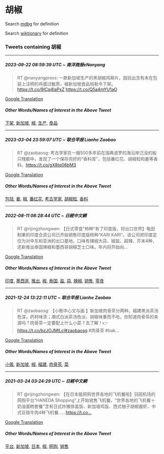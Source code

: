 # 胡椒

Search [mdbg](https://www.mdbg.net/chinese/dictionary?page=worddict&wdrst=0&wdqb=胡椒) for definition

Search [wiktionary](https://en.wiktionary.org/wiki/胡椒) for definition

### Tweets containing 胡椒

___
##### 2023-09-22 08:59:39 UTC ~ 南洋商报eNanyang
> RT @nanyangpress: 一款新加坡生产的黑胡椒鸡柳片，因验出含有未在包装上注明的鸡蛋过敏原，被新加坡食品局勒令下架。https://t.co/9ICq4IaPxZ https://t.co/Q5a4mYU1aO

[Google Translation](https://translate.google.com/?hi=en&tab=TT&sl=zh-CN&tl=en&op=translate&text=RT+%40nanyangpress%3A+%E4%B8%80%E6%AC%BE%E6%96%B0%E5%8A%A0%E5%9D%A1%E7%94%9F%E4%BA%A7%E7%9A%84%E9%BB%91%E8%83%A1%E6%A4%92%E9%B8%A1%E6%9F%B3%E7%89%87%EF%BC%8C%E5%9B%A0%E9%AA%8C%E5%87%BA%E5%90%AB%E6%9C%89%E6%9C%AA%E5%9C%A8%E5%8C%85%E8%A3%85%E4%B8%8A%E6%B3%A8%E6%98%8E%E7%9A%84%E9%B8%A1%E8%9B%8B%E8%BF%87%E6%95%8F%E5%8E%9F%EF%BC%8C%E8%A2%AB%E6%96%B0%E5%8A%A0%E5%9D%A1%E9%A3%9F%E5%93%81%E5%B1%80%E5%8B%92%E4%BB%A4%E4%B8%8B%E6%9E%B6%E3%80%82https%3A%2F%2Ft.co%2F9ICq4IaPxZ+https%3A%2F%2Ft.co%2FQ5a4mYU1aO)
##### Other Words/Names of Interest in the Above Tweet
[下架](下架.md), [新加坡](新加坡.md), [椒](椒.md), [生产](生产.md), [食品](食品.md)
___
##### 2023-03-04 23:59:07 UTC ~ 联合早报 Lianhe Zaobao
> RT @zaobaosg: 考古学家在一艘500多年前在瑞典波罗的海沿岸沉没的船只残骸中，发现了一个保存完好的“香料库”，包括番红花、胡椒粒和姜等香料。https://t.co/gX8tq06bM3

[Google Translation](https://translate.google.com/?hi=en&tab=TT&sl=zh-CN&tl=en&op=translate&text=RT+%40zaobaosg%3A+%E8%80%83%E5%8F%A4%E5%AD%A6%E5%AE%B6%E5%9C%A8%E4%B8%80%E8%89%98500%E5%A4%9A%E5%B9%B4%E5%89%8D%E5%9C%A8%E7%91%9E%E5%85%B8%E6%B3%A2%E7%BD%97%E7%9A%84%E6%B5%B7%E6%B2%BF%E5%B2%B8%E6%B2%89%E6%B2%A1%E7%9A%84%E8%88%B9%E5%8F%AA%E6%AE%8B%E9%AA%B8%E4%B8%AD%EF%BC%8C%E5%8F%91%E7%8E%B0%E4%BA%86%E4%B8%80%E4%B8%AA%E4%BF%9D%E5%AD%98%E5%AE%8C%E5%A5%BD%E7%9A%84%E2%80%9C%E9%A6%99%E6%96%99%E5%BA%93%E2%80%9D%EF%BC%8C%E5%8C%85%E6%8B%AC%E7%95%AA%E7%BA%A2%E8%8A%B1%E3%80%81%E8%83%A1%E6%A4%92%E7%B2%92%E5%92%8C%E5%A7%9C%E7%AD%89%E9%A6%99%E6%96%99%E3%80%82https%3A%2F%2Ft.co%2FgX8tq06bM3)
##### Other Words/Names of Interest in the Above Tweet
[包括](包括.md), [姜](姜.md), [椒](椒.md), [番红花](番红花.md), [考古学家](考古学家.md), [胡椒粒](胡椒粒.md), [香料](香料.md)
___
##### 2022-08-11 08:28:44 UTC ~ 日經中文網
> RT @rijingzhongwen: 【日式零食“柿种”有了印度版，将出口世界】龟田制果的印度合资公司已开始销售印度版柿种“KARI KARI”。该公司把印度定位为对中东和亚洲的出口基地。口味有辣椒大蒜、椒盐、超辣、芥末4种，还新推出泰国辣椒和墨西哥胡椒芝士口味。年内将开始向…

[Google Translation](https://translate.google.com/?hi=en&tab=TT&sl=zh-CN&tl=en&op=translate&text=RT+%40rijingzhongwen%3A+%E3%80%90%E6%97%A5%E5%BC%8F%E9%9B%B6%E9%A3%9F%E2%80%9C%E6%9F%BF%E7%A7%8D%E2%80%9D%E6%9C%89%E4%BA%86%E5%8D%B0%E5%BA%A6%E7%89%88%EF%BC%8C%E5%B0%86%E5%87%BA%E5%8F%A3%E4%B8%96%E7%95%8C%E3%80%91%E9%BE%9F%E7%94%B0%E5%88%B6%E6%9E%9C%E7%9A%84%E5%8D%B0%E5%BA%A6%E5%90%88%E8%B5%84%E5%85%AC%E5%8F%B8%E5%B7%B2%E5%BC%80%E5%A7%8B%E9%94%80%E5%94%AE%E5%8D%B0%E5%BA%A6%E7%89%88%E6%9F%BF%E7%A7%8D%E2%80%9CKARI+KARI%E2%80%9D%E3%80%82%E8%AF%A5%E5%85%AC%E5%8F%B8%E6%8A%8A%E5%8D%B0%E5%BA%A6%E5%AE%9A%E4%BD%8D%E4%B8%BA%E5%AF%B9%E4%B8%AD%E4%B8%9C%E5%92%8C%E4%BA%9A%E6%B4%B2%E7%9A%84%E5%87%BA%E5%8F%A3%E5%9F%BA%E5%9C%B0%E3%80%82%E5%8F%A3%E5%91%B3%E6%9C%89%E8%BE%A3%E6%A4%92%E5%A4%A7%E8%92%9C%E3%80%81%E6%A4%92%E7%9B%90%E3%80%81%E8%B6%85%E8%BE%A3%E3%80%81%E8%8A%A5%E6%9C%AB4%E7%A7%8D%EF%BC%8C%E8%BF%98%E6%96%B0%E6%8E%A8%E5%87%BA%E6%B3%B0%E5%9B%BD%E8%BE%A3%E6%A4%92%E5%92%8C%E5%A2%A8%E8%A5%BF%E5%93%A5%E8%83%A1%E6%A4%92%E8%8A%9D%E5%A3%AB%E5%8F%A3%E5%91%B3%E3%80%82%E5%B9%B4%E5%86%85%E5%B0%86%E5%BC%80%E5%A7%8B%E5%90%91%E2%80%A6)
##### Other Words/Names of Interest in the Above Tweet
[印度](印度.md), [墨西哥](墨西哥.md), [推出](推出.md), [椒](椒.md), [泰国](泰国.md), [盐](盐.md), [蒜](蒜.md), [辣椒](辣椒.md), [销售](销售.md), [零食](零食.md)
___
##### 2021-12-24 13:22:11 UTC ~ 联合早报 Lianhe Zaobao
> RT @zaobaosg: 【小贩中心文与画 】新加坡肉骨茶分两种。福建黑派茶汤色深，药材味浓；潮式白派茶汤色淡，胡椒味重而不呛。你知道肉骨茶的来源吗？肉骨茶一定要配上什么小菜？去了解！👉 https://t.co/bzJOJMlLcI#zaobaosg #肉骨茶 #bak…

[Google Translation](https://translate.google.com/?hi=en&tab=TT&sl=zh-CN&tl=en&op=translate&text=RT+%40zaobaosg%3A+%E3%80%90%E5%B0%8F%E8%B4%A9%E4%B8%AD%E5%BF%83%E6%96%87%E4%B8%8E%E7%94%BB+%E3%80%91%E6%96%B0%E5%8A%A0%E5%9D%A1%E8%82%89%E9%AA%A8%E8%8C%B6%E5%88%86%E4%B8%A4%E7%A7%8D%E3%80%82%E7%A6%8F%E5%BB%BA%E9%BB%91%E6%B4%BE%E8%8C%B6%E6%B1%A4%E8%89%B2%E6%B7%B1%EF%BC%8C%E8%8D%AF%E6%9D%90%E5%91%B3%E6%B5%93%EF%BC%9B%E6%BD%AE%E5%BC%8F%E7%99%BD%E6%B4%BE%E8%8C%B6%E6%B1%A4%E8%89%B2%E6%B7%A1%EF%BC%8C%E8%83%A1%E6%A4%92%E5%91%B3%E9%87%8D%E8%80%8C%E4%B8%8D%E5%91%9B%E3%80%82%E4%BD%A0%E7%9F%A5%E9%81%93%E8%82%89%E9%AA%A8%E8%8C%B6%E7%9A%84%E6%9D%A5%E6%BA%90%E5%90%97%EF%BC%9F%E8%82%89%E9%AA%A8%E8%8C%B6%E4%B8%80%E5%AE%9A%E8%A6%81%E9%85%8D%E4%B8%8A%E4%BB%80%E4%B9%88%E5%B0%8F%E8%8F%9C%EF%BC%9F%E5%8E%BB%E4%BA%86%E8%A7%A3%EF%BC%81%F0%9F%91%89+https%3A%2F%2Ft.co%2FbzJOJMlLcI%23zaobaosg+%23%E8%82%89%E9%AA%A8%E8%8C%B6+%23bak%E2%80%A6)
##### Other Words/Names of Interest in the Above Tweet
[小贩](小贩.md), [新加坡](新加坡.md), [椒](椒.md), [福建](福建.md), [肉骨茶](肉骨茶.md), [菜](菜.md)
___
##### 2021-03-24 03:24:29 UTC ~ 日經中文網
> RT @rijingzhongwen: 【在日本能网购世界各地的飞机餐啦】羽田机场的网购平台“HANEDA Shopping”上开始销售飞机餐。“世界各地的飞机餐＋奶油蛋糕套餐”含有日式炸猪排盖饭、新加坡鸡饭、西式柚子胡椒酱虾、中式豆豉牛肉4种飞机餐……https://t.co…

[Google Translation](https://translate.google.com/?hi=en&tab=TT&sl=zh-CN&tl=en&op=translate&text=RT+%40rijingzhongwen%3A+%E3%80%90%E5%9C%A8%E6%97%A5%E6%9C%AC%E8%83%BD%E7%BD%91%E8%B4%AD%E4%B8%96%E7%95%8C%E5%90%84%E5%9C%B0%E7%9A%84%E9%A3%9E%E6%9C%BA%E9%A4%90%E5%95%A6%E3%80%91%E7%BE%BD%E7%94%B0%E6%9C%BA%E5%9C%BA%E7%9A%84%E7%BD%91%E8%B4%AD%E5%B9%B3%E5%8F%B0%E2%80%9CHANEDA+Shopping%E2%80%9D%E4%B8%8A%E5%BC%80%E5%A7%8B%E9%94%80%E5%94%AE%E9%A3%9E%E6%9C%BA%E9%A4%90%E3%80%82%E2%80%9C%E4%B8%96%E7%95%8C%E5%90%84%E5%9C%B0%E7%9A%84%E9%A3%9E%E6%9C%BA%E9%A4%90%EF%BC%8B%E5%A5%B6%E6%B2%B9%E8%9B%8B%E7%B3%95%E5%A5%97%E9%A4%90%E2%80%9D%E5%90%AB%E6%9C%89%E6%97%A5%E5%BC%8F%E7%82%B8%E7%8C%AA%E6%8E%92%E7%9B%96%E9%A5%AD%E3%80%81%E6%96%B0%E5%8A%A0%E5%9D%A1%E9%B8%A1%E9%A5%AD%E3%80%81%E8%A5%BF%E5%BC%8F%E6%9F%9A%E5%AD%90%E8%83%A1%E6%A4%92%E9%85%B1%E8%99%BE%E3%80%81%E4%B8%AD%E5%BC%8F%E8%B1%86%E8%B1%89%E7%89%9B%E8%82%894%E7%A7%8D%E9%A3%9E%E6%9C%BA%E9%A4%90%E2%80%A6%E2%80%A6https%3A%2F%2Ft.co%E2%80%A6)
##### Other Words/Names of Interest in the Above Tweet
[平台](平台.md), [新加坡](新加坡.md), [日本](日本.md), [椒](椒.md), [网购](网购.md), [销售](销售.md)
